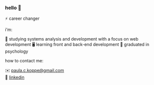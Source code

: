 ### hello 👋
⚡ career changer

i'm: 

🔭 studying systems analysis and development with a focus on web development
🖥️ learning front and back-end development
🌱 graduated in psychology

how to contact me:

✉️ paula.c.koppe@gmail.com <br>
👥 <a href="https://www.linkedin.com/in/paulakoppe/">linkedin</a>
  
